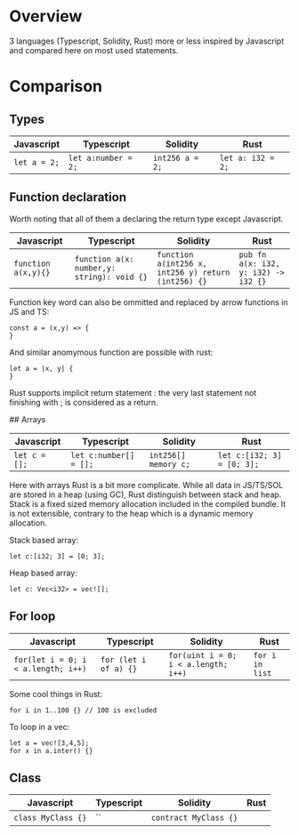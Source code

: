 # Overview

3 languages (Typescript, Solidity, Rust) more or less inspired by Javascript and compared here on most used statements.


# Comparison

## Types

| Javascript  |  Typescript |  Solidity | Rust  |
|---|---|---|---|
|  `let a = 2;` |  `let a:number = 2;` |  `int256 a = 2;` |  `let a: i32 = 2;` |




## Function declaration

Worth noting that all of them a declaring the return type except Javascript.


| Javascript  |  Typescript |  Solidity | Rust  |
|---|---|---|---|
|  `function a(x,y){}` |  `function a(x: number,y: string): void {}` |  `function a(int256 x, int256 y) return (int256) {}` |  `pub fn a(x: i32, y: i32) -> i32 {}` |


Function key word can also be ommitted and replaced by arrow functions in JS and TS:

```
const a = (x,y) => {
}
```

And similar anomymous function are possible with rust:

```
let a = |x, y| {
}
```

Rust supports implicit return statement : the very last statement not finishing with ; is considered as a return.

## Arrays


| Javascript  |  Typescript |  Solidity | Rust  |
|---|---|---|---|
|  `let c = [];` |  `let c:number[] = [];` |  `int256[] memory c;` |  `let c:[i32; 3] = [0; 3];` |

Here with arrays Rust is a bit more complicate. While all data in JS/TS/SOL are stored in a heap (using GC), Rust distinguish between stack and heap. Stack is a fixed sized memory allocation included in the compiled bundle. It is not extensible, contrary to the heap which is a dynamic memory allocation.

Stack based array:

```
let c:[i32; 3] = [0; 3];
```

Heap based array:

```
let c: Vec<i32> = vec![];
```


## For loop

| Javascript  |  Typescript |  Solidity | Rust  |
|---|---|---|---|
|  `for(let i = 0; i < a.length; i++)` |  `for (let i of a) {}` |  `for(uint i = 0; i < a.length; i++)` |  `for i in list` |


Some cool things in Rust:

```
for i in 1..100 {} // 100 is excluded
```

To loop in a vec:

```
let a = vec![3,4,5];
for x in a.inter() {}
```


## Class

| Javascript  |  Typescript |  Solidity | Rust  |
|---|---|---|---|
|  `class MyClass {}` |  `` |  `contract MyClass {}` |   |